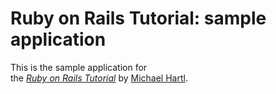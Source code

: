 # Ruby on Rails Tutorial: sample application

This is the sample application for  
the [*Ruby on Rails Tutorial*](http://railstutorial.org/)
by [Michael Hartl](http://michaelhartl.com/).
